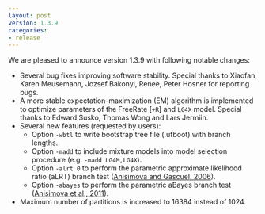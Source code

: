 ```yaml
---
layout: post
version: 1.3.9
categories: 
- release
---
```


We are pleased to announce version 1.3.9 with following notable changes:

* Several bug fixes improving software stability. Special thanks to Xiaofan, Karen Meusemann, Jozsef Bakonyi, Renee, Peter Hosner for reporting bugs.
* A more stable expectation-maximization (EM) algorithm is implemented to optimize parameters of the FreeRate [`+R`] and `LG4X` model. Special thanks to Edward Susko, Thomas Wong and Lars Jermiin.
* Several new features (requested by users):
    - Option `-wbtl` to write bootstrap tree file (.ufboot) with branch lengths.
    - Option `-madd` to include mixture models into model selection procedure (e.g. `-madd LG4M,LG4X`).
    - Option `-alrt 0` to perform the parametric approximate likelihood ratio (aLRT) branch test ([Anisimova and Gascuel, 2006]).
    - Option `-abayes` to perform the parametric aBayes branch test ([Anisimova et al., 2011]).
* Maximum number of partitions is increased to 16384 instead of 1024.

[Anisimova and Gascuel, 2006]: http://dx.doi.org/10.1080/10635150600755453
[Anisimova et al., 2011]: http://dx.doi.org/10.1093/sysbio/syr041
